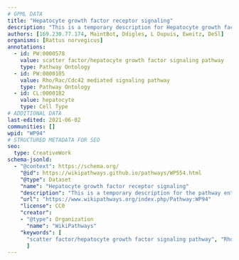 ```yaml
---
# GPML DATA
title: "Hepatocyte growth factor receptor signaling"
description: "This is a temporary description for Hepatocyte growth factor receptor signaling"
authors: [169.230.77.174, MaintBot, Ddigles, L Dupuis, Eweitz, DeSl]
organisms: [Rattus norvegicus]
annotations:
  - id: PW:0000578
    value: scatter factor/hepatocyte growth factor signaling pathway
    type: Pathway Ontology
  - id: PW:0000105
    value: Rho/Rac/Cdc42 mediated signaling pathway
    type: Pathway Ontology
  - id: CL:0000182
    value: hepatocyte
    type: Cell Type
# ADDITIONAL DATA
last-edited: 2021-06-02
communities: []
wpid: "WP94"
# STRUCTURED METADATA FOR SEO
seo:
  type: CreativeWork
schema-jsonld:
  - "@context": https://schema.org/
    "@id": https://wikipathways.github.io/pathways/WP554.html
    "@type": Dataset
    "name": "Hepatocyte growth factor receptor signaling"
    "description": "This is a temporary description for the pathway entitled: Hepatocyte growth factor receptor signaling"
    "url": "https://www.wikipathways.org/index.php/Pathway:WP94"
    "license": CC0
    "creator":
    - "@type": Organization
      "name": "WikiPathways"
    "keywords": [
      "scatter factor/hepatocyte growth factor signaling pathway", "Rho/Rac/Cdc42 mediated signaling pathway", "hepatocyte",
      ]
---
```


